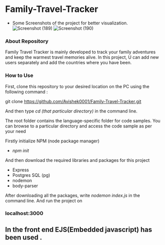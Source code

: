 # Family-Travel-Tracker
* Some Screenshots of the project for better visualization.
![Screenshot (189)](https://github.com/Avishek0001/Family-Travel-Tracker/assets/92811606/0d16c208-d6fe-4bad-ae47-5044a7a97a7a)
![Screenshot (190)](https://github.com/Avishek0001/Family-Travel-Tracker/assets/92811606/b5822789-339f-4796-ba65-6002338754a3)


### About Repository
Family Travel Tracker is mainly developed to track your family adventures and keep the warmest travel memories alive. In this project, U can add new users separately and add the countries where you have been.

### How to Use
First, clone this repository to your desired location on the PC using the following command :

git clone https://github.com/Avishek0001/Family-Travel-Tracker.git

And then type _cd (that particular directory)_ in the command line.

The root folder contains the language-specific folder for code samples. You can browse to a particular directory and access the code sample as per your need

Firstly initialize NPM (node package manager)
* _npm init_

And then download the required libraries and packages for this project
* Express
* Postgres SQL (pg)
* nodemon
* body-parser
  
After downloading all the packages, write _nodemon index.js_ in the command line.
And run the project on 
### localhost:3000

## In the front end EJS(Embedded javascript) has been used .




